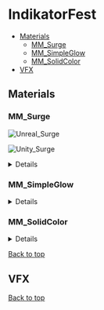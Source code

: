 # IndikatorFest
- [Materials](#materials)
  - [MM_Surge](#mm_surge)
  - [MM_SimpleGlow](#mm_simpleglow)
  - [MM_SolidColor](#mm_solidcolor)
- [VFX](#vfx)
## Materials
### MM_Surge

![Unreal_Surge](https://github.com/moskalentarium/IndikatorFest/assets/36862146/960af760-2965-4003-afec-965911d8fec5)

![Unity_Surge](https://github.com/moskalentarium/IndikatorFest/assets/36862146/b67cc3f3-c70f-4b36-8926-9f5eddbea099)

<details>
  
![Surge_Shader](https://github.com/moskalentarium/IndikatorFest/assets/36862146/3974a39c-5f47-415c-8af2-59f6880a789c)

#### Output Color
<!--
![Surge_Color_UV](https://github.com/moskalentarium/IndikatorFest/assets/36862146/32d570b2-b6f0-4e75-a324-f55c47bb1f4d)

![Surge_Color_UV-Scale](https://github.com/moskalentarium/IndikatorFest/assets/36862146/fb7c768b-6870-4d83-91ae-1edb3ce56aa0)

![Surge_Color_Texture](https://github.com/moskalentarium/IndikatorFest/assets/36862146/80a35c72-7cf1-440e-bed5-de4938122eb9)

![Surge_Color_Texture-Rerout](https://github.com/moskalentarium/IndikatorFest/assets/36862146/a48e8b65-a8e3-40e2-b1fb-e4674dd9cf2c)
-->
![Surge_Color_CurveAtlasRowParam](https://github.com/moskalentarium/IndikatorFest/assets/36862146/aad7af0b-b245-48e4-9451-ab1252fc89e3)
<!--
![Surge_Color_Output-Rerout](https://github.com/moskalentarium/IndikatorFest/assets/36862146/ce4a5af7-94f2-4085-8133-c12dc5f5b626)
-->
![Surge_Color_frame](https://github.com/moskalentarium/IndikatorFest/assets/36862146/b8d625f3-6c77-489a-823a-3856baa8bfeb)

![Unity_OutputColor](https://github.com/moskalentarium/IndikatorFest/assets/36862146/897fb9e0-e9f7-4487-92d6-6b8ce3f794d9)

#### UV Mask
<!--
![Surge_Mask_R](https://github.com/moskalentarium/IndikatorFest/assets/36862146/1c818a75-b99b-4f18-b5e0-db44a7524720)

![Surge_Mask_Subtract](https://github.com/moskalentarium/IndikatorFest/assets/36862146/601deddc-cce3-438b-9e74-05edc04f0f07)

![Surge_Mask_Abs](https://github.com/moskalentarium/IndikatorFest/assets/36862146/7f765ff8-05d8-477c-8346-4f0bf33ad22b)

![Surge_Mask_OneMinus](https://github.com/moskalentarium/IndikatorFest/assets/36862146/dba2c8bd-01be-4ece-b0a9-050324787e71)

![Surge_Mask_PowerSaturate](https://github.com/moskalentarium/IndikatorFest/assets/36862146/271e2acb-45a4-4f8e-a929-6eff04789059)

![Surge_Mask_Border](https://github.com/moskalentarium/IndikatorFest/assets/36862146/9f5af124-f547-4ba8-8685-e74940f6db41)

![Surge_Mask_U-and-V](https://github.com/moskalentarium/IndikatorFest/assets/36862146/a2b45686-6e42-4540-8ccc-beafd7f9bfb8)
-->
![Surge_Mask_Combine](https://github.com/moskalentarium/IndikatorFest/assets/36862146/dd3b210f-9e0e-46d3-91dc-03fa01e53984)

![Unity_UV-Mult](https://github.com/moskalentarium/IndikatorFest/assets/36862146/4839a0aa-88b3-4f52-ac8d-1aa99e074587)

#### Texture Mask
<!--
![Surge_TextureMask_UV](https://github.com/moskalentarium/IndikatorFest/assets/36862146/a10c9e2a-10d5-4d49-9653-72bf685361d2)
-->
![Surge_TextureMask_DynamicParam](https://github.com/moskalentarium/IndikatorFest/assets/36862146/0c66b029-3748-4e9d-a3e3-e369f9db3199)
<!--
![Surge_TextureMask_DynamCombRerout](https://github.com/moskalentarium/IndikatorFest/assets/36862146/aeeef4ca-a45d-4f76-979f-10a5cdecf675)

![Surge_TextureMask_UV-Add](https://github.com/moskalentarium/IndikatorFest/assets/36862146/c8c868cc-4d41-460b-81da-0978709c008f)

![Surge_TextureMask_TextAdj](https://github.com/moskalentarium/IndikatorFest/assets/36862146/880e606b-29b1-48b6-a401-a43ff42b3f68)

![Surge_TextureMask_Smoothstep](https://github.com/moskalentarium/IndikatorFest/assets/36862146/67feaa1d-6447-4701-a6d7-8ff33877c3fa)

![Surge_TextureMask_Saturate](https://github.com/moskalentarium/IndikatorFest/assets/36862146/e43fb1f7-5150-4012-a418-ee2a4da2c45a)
-->
![Surge_TextureMask_Border](https://github.com/moskalentarium/IndikatorFest/assets/36862146/145c3a19-e839-4d37-885f-d353d4fa4930)

![Unity_Texture-Mask](https://github.com/moskalentarium/IndikatorFest/assets/36862146/11a88716-553d-4b26-9428-f8d445d41329)

#### Combining
<!--
![Surge_Comb_Mult](https://github.com/moskalentarium/IndikatorFest/assets/36862146/9bf2a4aa-e527-4782-a88f-3fb4f09ae011)
-->
![Surge_Comb_16SatMult](https://github.com/moskalentarium/IndikatorFest/assets/36862146/2fda9784-86b9-484c-937d-43a2ba641366)

![Unity_Comb1](https://github.com/moskalentarium/IndikatorFest/assets/36862146/ac0b8a8c-6feb-495c-b1c7-86e0ac0087f1)
<!--
![Surge_Fresnel_Base](https://github.com/moskalentarium/IndikatorFest/assets/36862146/cfd16be3-a758-40da-b036-e54985302cb7)

![Surge_Fresnel_OneMinus](https://github.com/moskalentarium/IndikatorFest/assets/36862146/0ba8c1c8-af1e-4a7e-b4f5-aa5f6ef492fe)

![Surge_Fresnel_Power](https://github.com/moskalentarium/IndikatorFest/assets/36862146/3ed8899f-72df-495f-bfd3-92ad37b5c38d)
-->
![Surge_Comb_Fresnel](https://github.com/moskalentarium/IndikatorFest/assets/36862146/5442759c-26e1-4737-aa0c-fdcf51be3aca)

![Unity_fresnel](https://github.com/moskalentarium/IndikatorFest/assets/36862146/76effad6-6888-4605-96b7-599bc3f17b09)
<!--
![Surge_Comb_Depth](https://github.com/moskalentarium/IndikatorFest/assets/36862146/1cfb5a7d-b0e1-43f1-82c7-316fe586a828)

![Surge_Shader_EmissOpacity](https://github.com/moskalentarium/IndikatorFest/assets/36862146/9070b98e-000d-4d7a-82c2-145ab5dc7e6d)

![Surge_Refr_Lerp](https://github.com/moskalentarium/IndikatorFest/assets/36862146/5c50c5b7-0e8c-4895-8f81-755ffe9b8867)
-->
![Surge_Refr_Refr](https://github.com/moskalentarium/IndikatorFest/assets/36862146/e2b1121d-0687-4a95-b930-3288763e91a2)


</details>

### MM_SimpleGlow

<details>

![Glow_RadialExpon](https://github.com/moskalentarium/IndikatorFest/assets/36862146/95ab6ed0-2e67-42a4-95cc-22bbdecee7fd)

![Glow_Radial](https://github.com/moskalentarium/IndikatorFest/assets/36862146/df88e336-151c-40bc-874e-da61c9d7e680)

![Glow_Emissive](https://github.com/moskalentarium/IndikatorFest/assets/36862146/19a0535d-5f8e-4240-9b27-68055d647369)

![Glow_Opacity](https://github.com/moskalentarium/IndikatorFest/assets/36862146/20f8a326-d9a8-4a7e-acb3-08bcedb9f059)

![Glow_Final](https://github.com/moskalentarium/IndikatorFest/assets/36862146/6f8e3e6e-d26d-41cc-be53-25e6b747dfa8)

</details>

### MM_SolidColor

<details>

![FlatColor](https://github.com/moskalentarium/IndikatorFest/assets/36862146/cf339e5b-b260-459f-8fc9-e2db40b2515d)

</details>

[Back to top](#indikatorfest)
## VFX

[Back to top](#indikatorfest)
